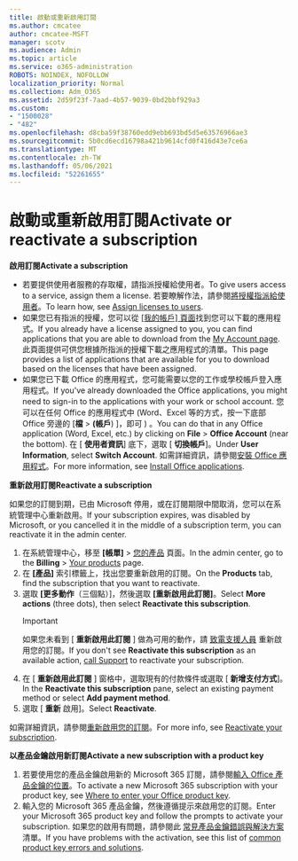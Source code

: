 ```yaml
---
title: 啟動或重新啟用訂閱
ms.author: cmcatee
author: cmcatee-MSFT
manager: scotv
ms.audience: Admin
ms.topic: article
ms.service: o365-administration
ROBOTS: NOINDEX, NOFOLLOW
localization_priority: Normal
ms.collection: Adm_O365
ms.assetid: 2d59f23f-7aad-4b57-9039-0bd2bbf929a3
ms.custom:
- "1500028"
- "482"
ms.openlocfilehash: d8cba59f38760edd9ebb693bd5d5e63576966ae3
ms.sourcegitcommit: 5b0cd6ecd16798a421b9614cfd0f416d43e7ce6a
ms.translationtype: MT
ms.contentlocale: zh-TW
ms.lasthandoff: 05/06/2021
ms.locfileid: "52261655"
---
```

# <a name="activate-or-reactivate-a-subscription"></a><span data-ttu-id="20591-102">啟動或重新啟用訂閱</span><span class="sxs-lookup"><span data-stu-id="20591-102">Activate or reactivate a subscription</span></span>

<span data-ttu-id="20591-103">**啟用訂閱**</span><span class="sxs-lookup"><span data-stu-id="20591-103">**Activate a subscription**</span></span>

- <span data-ttu-id="20591-104">若要提供使用者服務的存取權，請指派授權給使用者。</span><span class="sxs-lookup"><span data-stu-id="20591-104">To give users access to a service, assign them a license.</span></span> <span data-ttu-id="20591-105">若要瞭解作法，請參閱[將授權指派給使用者](https://docs.microsoft.com/microsoft-365/admin/manage/assign-licenses-to-users)。</span><span class="sxs-lookup"><span data-stu-id="20591-105">To learn how, see [Assign licenses to users](https://docs.microsoft.com/microsoft-365/admin/manage/assign-licenses-to-users).</span></span>
- <span data-ttu-id="20591-106">如果您已有指派的授權，您可以從 [ [我的帳戶] 頁面](https://portal.office.com/account/#installs)找到您可以下載的應用程式。</span><span class="sxs-lookup"><span data-stu-id="20591-106">If you already have a license assigned to you, you can find applications that you are able to download from the [My Account page](https://portal.office.com/account/#installs).</span></span> <span data-ttu-id="20591-107">此頁面提供可供您根據所指派的授權下載之應用程式的清單。</span><span class="sxs-lookup"><span data-stu-id="20591-107">This page provides a list of applications that are available for you to download based on the licenses that have been assigned.</span></span>
- <span data-ttu-id="20591-108">如果您已下載 Office 的應用程式，您可能需要以您的工作或學校帳戶登入應用程式。</span><span class="sxs-lookup"><span data-stu-id="20591-108">If you've already downloaded the Office applications, you might need to sign-in to the applications with your work or school account.</span></span> <span data-ttu-id="20591-109">您可以在任何 Office 的應用程式中 (Word、Excel 等的方式，按一下底部 Office 旁邊的 [**檔**  >  **(帳戶**) ]，即可 ) 。</span><span class="sxs-lookup"><span data-stu-id="20591-109">You can do that in any Office application (Word, Excel, etc.) by clicking on **File** > **Office Account** (near the bottom).</span></span> <span data-ttu-id="20591-110">在 [ **使用者資訊**] 底下，選取 [ **切換帳戶**]。</span><span class="sxs-lookup"><span data-stu-id="20591-110">Under **User Information**, select **Switch Account**.</span></span> <span data-ttu-id="20591-111">如需詳細資訊，請參閱[安裝 Office 應用程式](https://docs.microsoft.com/microsoft-365/admin/setup/install-applications)。</span><span class="sxs-lookup"><span data-stu-id="20591-111">For more information, see [Install Office applications](https://docs.microsoft.com/microsoft-365/admin/setup/install-applications).</span></span>

<span data-ttu-id="20591-112">**重新啟用訂閱**</span><span class="sxs-lookup"><span data-stu-id="20591-112">**Reactivate a subscription**</span></span>

<span data-ttu-id="20591-113">如果您的訂閱到期，已由 Microsoft 停用，或在訂閱期限中間取消，您可以在系統管理中心重新啟用。</span><span class="sxs-lookup"><span data-stu-id="20591-113">If your subscription expires, was disabled by Microsoft, or you cancelled it in the middle of a subscription term, you can reactivate it in the admin center.</span></span>
  
1. <span data-ttu-id="20591-114">在系統管理中心，移至 **[帳單]** > [您的產品](https://go.microsoft.com/fwlink/p/?linkid=842054) 頁面。</span><span class="sxs-lookup"><span data-stu-id="20591-114">In the admin center, go to the **Billing** > [Your products](https://go.microsoft.com/fwlink/p/?linkid=842054) page.</span></span>
2. <span data-ttu-id="20591-115">在 **[產品]** 索引標籤上，找出您要重新啟用的訂閱。</span><span class="sxs-lookup"><span data-stu-id="20591-115">On the **Products** tab, find the subscription that you want to reactivate.</span></span>
3. <span data-ttu-id="20591-116">選取 **[更多動作**（三個點）]，然後選取 **[重新啟用此訂閱]**。</span><span class="sxs-lookup"><span data-stu-id="20591-116">Select **More actions** (three dots), then select **Reactivate this subscription**.</span></span>
    > [!IMPORTANT]
    > <span data-ttu-id="20591-117">如果您未看到 [ **重新啟用此訂閱** ] 做為可用的動作，請 [致電支援人員](/microsoft-365/admin/contact-support-for-business-products) 重新啟用您的訂閱。</span><span class="sxs-lookup"><span data-stu-id="20591-117">If you don't see **Reactivate this subscription** as an available action, [call Support](/microsoft-365/admin/contact-support-for-business-products) to reactivate your subscription.</span></span>
4. <span data-ttu-id="20591-118">在 [ **重新啟用此訂閱** ] 窗格中，選取現有的付款條件或選取 [ **新增支付方式**]。</span><span class="sxs-lookup"><span data-stu-id="20591-118">In the **Reactivate this subscription** pane, select an existing payment method or select **Add payment method**.</span></span>
5. <span data-ttu-id="20591-119">選取 [ **重新** 啟用]。</span><span class="sxs-lookup"><span data-stu-id="20591-119">Select **Reactivate**.</span></span>

<span data-ttu-id="20591-120">如需詳細資訊，請參閱[重新啟用您的訂閱](https://docs.microsoft.com/microsoft-365/commerce/subscriptions/reactivate-your-subscription)。</span><span class="sxs-lookup"><span data-stu-id="20591-120">For more info, see [Reactivate your subscription](https://docs.microsoft.com/microsoft-365/commerce/subscriptions/reactivate-your-subscription).</span></span>

<span data-ttu-id="20591-121">**以產品金鑰啟用新訂閱**</span><span class="sxs-lookup"><span data-stu-id="20591-121">**Activate a new subscription with a product key**</span></span>

1. <span data-ttu-id="20591-122">若要使用您的產品金鑰啟用新的 Microsoft 365 訂閱，請參閱[輸入 Office 產品金鑰的位置](https://support.office.com/article/where-to-enter-your-office-product-key-0a82e5ae-739e-4b92-a6f4-2ec780c185db)。</span><span class="sxs-lookup"><span data-stu-id="20591-122">To activate a new Microsoft 365 subscription with your product key, see [Where to enter your Office product key](https://support.office.com/article/where-to-enter-your-office-product-key-0a82e5ae-739e-4b92-a6f4-2ec780c185db).</span></span>
2. <span data-ttu-id="20591-123">輸入您的 Microsoft 365 產品金鑰，然後遵循提示來啟用您的訂閱。</span><span class="sxs-lookup"><span data-stu-id="20591-123">Enter your Microsoft 365 product key and follow the prompts to activate your subscription.</span></span> <span data-ttu-id="20591-124">如果您的啟用有問題，請參閱此 [常見產品金鑰錯誤與解決方案](https://docs.microsoft.com/microsoft-365/commerce/product-key-errors-and-solutions)清單。</span><span class="sxs-lookup"><span data-stu-id="20591-124">If you have problems with the activation, see this list of [common product key errors and solutions](https://docs.microsoft.com/microsoft-365/commerce/product-key-errors-and-solutions).</span></span>
